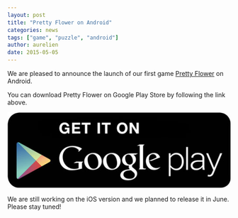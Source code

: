 ```yaml
---
layout: post
title: "Pretty Flower on Android"
categories: news
tags: ["game", "puzzle", "android"]
author: aurelien
date: 2015-05-05
---
```


We are pleased to announce the launch of our first game <a href="/games/pretty-flower">Pretty Flower</a> on Android.

You can download Pretty Flower on Google Play Store by following the link above.

<a href="https://play.google.com/store/apps/details?id=com.studiokurage.fleur" target="_blank">
	<img src="/images/googleplay_get_it.jpg" alt="Get it on Google Play" />
</a>

We are still working on the iOS version and we planned to release it in June. Please stay tuned!
